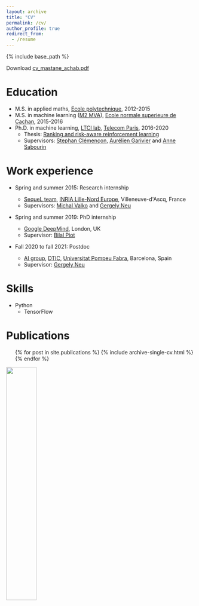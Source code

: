 ```yaml
---
layout: archive
title: "CV"
permalink: /cv/
author_profile: true
redirect_from:
  - /resume
---
```


{% include base_path %}

Download <a href='http://mastane.github.io/files/cv_mastane_achab.pdf'>cv_mastane_achab.pdf</a>

Education
======
* M.S. in applied maths, <a href='https://www.polytechnique.edu/'>Ecole polytechnique</a>, 2012-2015
* M.S. in machine learning (<a href='https://www.master-mva.com/'>M2 MVA</a>), <a href='https://ens-paris-saclay.fr/'>Ecole normale superieure de Cachan</a>, 2015-2016
* Ph.D. in machine learning, <a href='https://www.telecom-paris.fr/en/research/laboratories/information-processing-and-communication-laboratory-ltci'>LTCI lab</a>, <a href='https://www.telecom-paris.fr/'>Telecom Paris</a>, 2016-2020
  * Thesis: <a href='https://www.theses.fr/2020IPPAT020'>Ranking and risk-aware reinforcement learning</a>
  * Supervisors: <a href='https://perso.telecom-paristech.fr/clemenco/'>Stephan Clémençon</a>, <a href='https://perso.ens-lyon.fr/aurelien.garivier/www.math.univ-toulouse.fr/_agarivie/index.html'>Aurélien Garivier</a> and <a href='https://perso.telecom-paristech.fr/sabourin/index.html#generalInfo'>Anne Sabourin</a>

Work experience
======
* Spring and summer 2015: Research internship
  * <a href='https://team.inria.fr/sequel/'>SequeL team</a>, <a href='https://www.inria.fr/fr/centre-inria-lille-nord-europe'>INRIA Lille-Nord Europe</a>, Villeneuve-d'Ascq, France
  * Supervisors: <a href='https://misovalko.github.io/'>Michal Valko</a> and <a href='http://cs.bme.hu/~gergo/'>Gergely Neu</a>

* Spring and summer 2019: PhD internship
  * <a href='https://deepmind.com/'>Google DeepMind</a>, London, UK
  * Supervisor: <a href='https://pro.univ-lille.fr/bilal-piot/'>Bilal Piot</a>

* Fall 2020 to fall 2021: Postdoc
  * <a href='https://www.upf.edu/web/ai-ml/'>AI group</a>, <a href='https://www.upf.edu/web/etic/'>DTIC</a>, <a href='https://www.upf.edu/'>Universitat Pompeu Fabra</a>, Barcelona, Spain
  * Supervisor: <a href='http://cs.bme.hu/~gergo/'>Gergely Neu</a>

Skills
======
* Python
  * TensorFlow

Publications
======
  <ul>{% for post in site.publications %}
    {% include archive-single-cv.html %}
  {% endfor %}</ul>

<img src="https://mastane.github.io/images/I_review_JMLR.gif" width="40%" height="40%">
